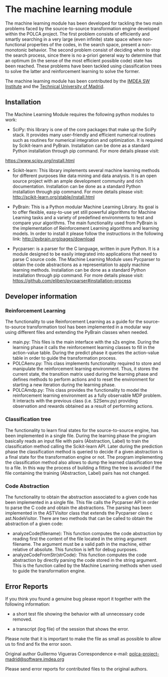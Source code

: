 The machine learning module
===========================

The machine learning module has been developed for tackling the two main problems faced by the source-to-source transformation engine developed within the POLCA project. The first problem consists of efficiently and smartly searching in a very large (even infinite) state space where non-functional properties of the codes, in the search space, present a non-monotonic behavior. The second problem consist of deciding when to stop the search process, since there is no a-priori general way to determine that an optimum (in the sense of the most efficient possible code) state has been reached. These problems have been tackled using classification trees to solve the latter and reinforcement learning to solve the former.

The machine learning module has been contributed by the
[IMDEA SW Institute](http://software.imdea.org/es/) and the [Technical University of Madrid](http://www.upm.es/internacional).

Installation
------------

The Machine Learning Module requires the following python modules to work:

* SciPy: this library is one of the core packages that make up the SciPy stack. It provides many user-friendly and efficient numerical routines such as routines for numerical integration and optimization. It is required by Scikit-learn and PyBrain. Installation can be done as a standard Python installation through pip command. For more details please visit:

https://www.scipy.org/install.html

* Scikit-learn: This library implements several machine learning methods for different purposes like data mining and data analysis. It is an open source project with an ample development community and rich documentation. Installation can be done as a standard Python installation through pip command. For more details please visit:
http://scikit-learn.org/stable/install.html

* PyBrain: This is a Python modular Machine Learning Library. Its goal is to offer flexible, easy-to-use yet still powerful algorithms for Machine Learning tasks and a variety of predefined environments to test and compare your algorithms. The main functionality used from PyBrain is the implementation of Reinforcement Learning algorithms and learning models. In order to install it please follow the instructions in the following link:
                  http://pybrain.org/pages/download
* Pycparser: is a parser for the C language, written in pure Python. It is a module designed to be easily integrated into applications that need to parse C source code. The Machine Learning Module uses Pycparser to obtain the code abstractions as a representation to apply machine learning methods. Installation can be done as a standard Python installation through pip command. For more details please visit:
https://github.com/eliben/pycparser#installation-process


Developer information
---------------------

### Reinforcement Learning

The functionality to use Reinforcement Learning as a guide for the source-to-source transformation tool has been implemented in a modular way using different files and extending the PyBrain classes when needed.
* main.py: This files is the main interface with the s2s engine. During the learning phase it calls the reinforcement learning classes to fill in the action-value table. During the predict phase it queries the action-value table in order to guide the transformation process.
* POLCAenv.py: This class implements functionality required to store and manipulate the reinforcement learning environment. Thus, it stores the current state, the transition matrix used during the learning phase and defines methods to perform actions and to reset the environment for starting a new iteration during the learning phase.
* POLCAmdp.py: This class provides the functionality to model the reinforcement learning environment as a fully observable MDP problem. It interacts with the previous class (i.e. S2Senv.py) providing observation and rewards obtained as a result of performing actions.

### Classification tree

The functionality to learn final states for the source-to-source engine, has been implemented in a single file. During the learning phase the program basically reads an input file with pairs (Abstraction, Label) to train the classification method calling the Scikit-learn API. Later during the prediction phase the classification method is queried to decide if a given abstraction is a final state for the transformation engine or not.
The program implementing the classification method also allows to dump the learned classification tree to a file. In this way the process of building a fitting the tree is avoided if the file containing the training (Abstraction, Label) pairs has not changed.

### Code Abstraction
The functionality to obtain the abstraction associated to a given code has been implemented in a single file. This file calls the Pycparser API in order to parse the C code and obtain the abstractions. The parsing has been implemented in the ASTVisitor class that extends the Pycparser class c ast.NodeVisitor.
There are two methods that can be called to obtain the abstraction of a given code:
* analyzeCode(filename): This function computes the code abstraction by reading first the content of the file located in the string argument filename. The argument must be a valid path in the machine, either relative of absolute. This function is left for debug purposes.
* analyzeCodeFromStr(strCode): This function computes the code abstraction by directly parsing the code stored in the string argument. This is the function called by the Machine Learning methods when used to guide the transformation engine.


Error Reports
-------------

If you think you found a genuine bug please report it together
with the following information:

  - a short test file showing the behavior with all unnecessary
    code removed.

  - a transcript (log file) of the session that shows the error.

Please note that it is important to make the file as small as possible
to allow us to find and fix the error soon.

Original author Guillermo Vigueras
Correspondence e-mail: <polca-project-madrid@software.imdea.org>

Please send error reports for contributed files to the original authors.
